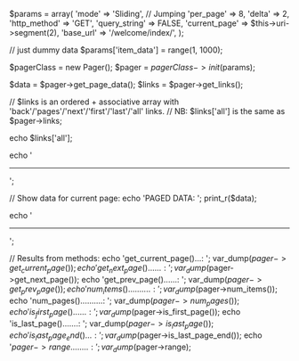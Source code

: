 

$params = array(
    'mode'         => 'Sliding',  // Jumping
    'per_page'     => 8,
    'delta'        => 2,
    'http_method'  => 'GET',
    'query_string' => FALSE,
    'current_page' => $this->uri->segment(2),
    'base_url'     => '/welcome/index/',
);

// just dummy data
$params['item_data']  = range(1, 1000);

$pagerClass = new Pager();
$pager = $pagerClass->init($params);

$data  = $pager->get_page_data();
$links = $pager->get_links();

// $links is an ordered + associative array with 'back'/'pages'/'next'/'first'/'last'/'all' links.
// NB: $links['all'] is the same as $pager->links;

echo $links['all'];

echo '<hr />';

// Show data for current page:
echo 'PAGED DATA: '; print_r($data);

echo '<hr />';

// Results from methods:
echo 'get_current_page()...: '; var_dump($pager->get_current_page());
echo 'get_next_page()......: '; var_dump($pager->get_next_page());
echo 'get_prev_page()......: '; var_dump($pager->get_prev_page());
echo 'num_items()..........: '; var_dump($pager->num_items());
echo 'num_pages()..........: '; var_dump($pager->num_pages());
echo 'is_first_page()......: '; var_dump($pager->is_first_page());
echo 'is_last_page().......: '; var_dump($pager->is_last_page());
echo 'is_last_page_end()...: '; var_dump($pager->is_last_page_end());
echo '$pager->range........: '; var_dump($pager->range);
   